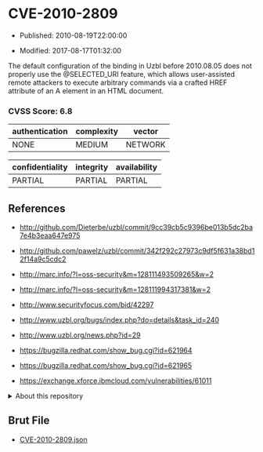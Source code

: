 # CVE-2010-2809

- Published: 2010-08-19T22:00:00

- Modified: 2017-08-17T01:32:00

The default configuration of the <Button2> binding in Uzbl before 2010.08.05 does not properly use the @SELECTED_URI feature, which allows user-assisted remote attackers to execute arbitrary commands via a crafted HREF attribute of an A element in an HTML document.

### CVSS Score: **6.8**

| authentication | complexity | vector |
| --- | --- | --- |
| NONE | MEDIUM | NETWORK |

| confidentiality | integrity | availability |
| --- | --- | --- |
| PARTIAL | PARTIAL | PARTIAL |

## References

* http://github.com/Dieterbe/uzbl/commit/9cc39cb5c9396be013b5dc2ba7e4b3eaa647e975

* http://github.com/pawelz/uzbl/commit/342f292c27973c9df5f631a38bd12f14a9c5cdc2

* http://marc.info/?l=oss-security&m=128111493509265&w=2

* http://marc.info/?l=oss-security&m=128111994317381&w=2

* http://www.securityfocus.com/bid/42297

* http://www.uzbl.org/bugs/index.php?do=details&task_id=240

* http://www.uzbl.org/news.php?id=29

* https://bugzilla.redhat.com/show_bug.cgi?id=621964

* https://bugzilla.redhat.com/show_bug.cgi?id=621965

* https://exchange.xforce.ibmcloud.com/vulnerabilities/61011

<details>
<summary>About this repository</summary> 

  This repository is part of the project [Live Hack CVE](https://github.com/Live-Hack-CVE). Main website can be found [www.live-hack.org](https://www.live-hack.org) 
  
  Made by [Sn0wAlice](https://github.com/Sn0wAlice) for the people that care about security and need to have a feed of the latest CVEs. Hope you enjoy it, don't forget to star the repo and follow me on [Twitter](https://twitter.com/Sn0wAlice) and [Github](https://github.com/Sn0wAlice). And that is my [personnal website](https://www.alice-snow.me/)

  - [Home Page](https://github.com/Live-Hack-CVE)
  - [Framework](https://github.com/Live-Hack-CVE/cve-framework)
  - [CVE database](https://github.com/Live-Hack-CVE/full_database)
  - [Changelog](https://github.com/Live-Hack-CVE/Changelog)
</details>

## Brut File

* [CVE-2010-2809.json](https://raw.githubusercontent.com/Live-Hack-CVE/full_database/main/cves/2010/CVE-2010-2809.json)

